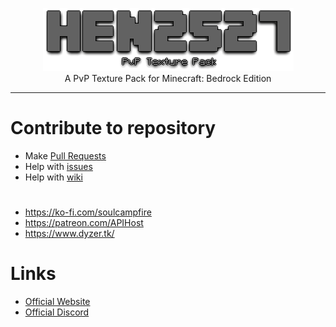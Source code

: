 <p align=center><a href="github.com/xXhen2527Xx/PvP-TP/releases/latest/"><img src="title.png"></img></a><br>A PvP Texture Pack for Minecraft: Bedrock Edition<p>
<hr>

<h1 id="contribute">Contribute to repository</h1>

- Make [Pull Requests](https://github.com/xXhen2527Xx/PvP-TP/pulls)
- Help with [issues](https://github.com/xXhen2527Xx/PvP-TP/issues)
- Help with [wiki](https://github.com/xXhen2527Xx/PvP-TP/wiki)

<h1 id="support"></h1>

- https://ko-fi.com/soulcampfire
- https://patreon.com/APIHost
- https://www.dyzer.tk/

<h1 id="links">Links</h1>

- [Official Website](https://www.dyzer.tk/)
- [Official Discord](https://www.dyzer.tk/go/discord)
